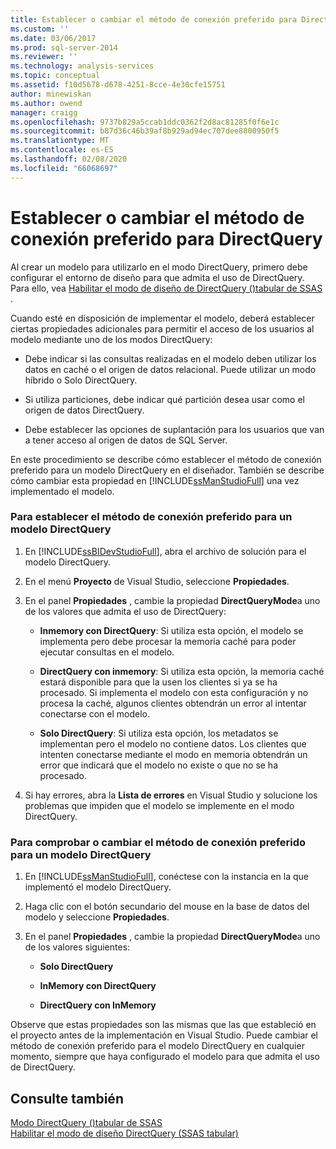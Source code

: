 ```yaml
---
title: Establecer o cambiar el método de conexión preferido para DirectQuery | Microsoft Docs
ms.custom: ''
ms.date: 03/06/2017
ms.prod: sql-server-2014
ms.reviewer: ''
ms.technology: analysis-services
ms.topic: conceptual
ms.assetid: f10d5678-d678-4251-8cce-4e30cfe15751
author: minewiskan
ms.author: owend
manager: craigg
ms.openlocfilehash: 9737b829a5ccab1ddc0362f2d8ac81285f0f6e1c
ms.sourcegitcommit: b87d36c46b39af8b929ad94ec707dee8800950f5
ms.translationtype: MT
ms.contentlocale: es-ES
ms.lasthandoff: 02/08/2020
ms.locfileid: "66068697"
---
```

# <a name="set-or-change-the-preferred-connection-method-for-directquery"></a>Establecer o cambiar el método de conexión preferido para DirectQuery
  Al crear un modelo para utilizarlo en el modo DirectQuery, primero debe configurar el entorno de diseño para que admita el uso de DirectQuery. Para ello, vea [Habilitar el modo de diseño de DirectQuery &#40;&#41;tabular de SSAS ](tabular-models/enable-directquery-mode-in-ssdt.md).  
  
 Cuando esté en disposición de implementar el modelo, deberá establecer ciertas propiedades adicionales para permitir el acceso de los usuarios al modelo mediante uno de los modos DirectQuery:  
  
-   Debe indicar si las consultas realizadas en el modelo deben utilizar los datos en caché o el origen de datos relacional. Puede utilizar un modo híbrido o Solo DirectQuery.  
  
-   Si utiliza particiones, debe indicar qué partición desea usar como el origen de datos DirectQuery.  
  
-   Debe establecer las opciones de suplantación para los usuarios que van a tener acceso al origen de datos de SQL Server.  
  
 En este procedimiento se describe cómo establecer el método de conexión preferido para un modelo DirectQuery en el diseñador. También se describe cómo cambiar esta propiedad en [!INCLUDE[ssManStudioFull](../includes/ssmanstudiofull-md.md)] una vez implementado el modelo.  
  
### <a name="to-set-the-preferred-connection-method-for-a-directquery-model"></a>Para establecer el método de conexión preferido para un modelo DirectQuery  
  
1.  En [!INCLUDE[ssBIDevStudioFull](../includes/ssbidevstudiofull-md.md)], abra el archivo de solución para el modelo DirectQuery.  
  
2.  En el menú **Proyecto** de Visual Studio, seleccione **Propiedades**.  
  
3.  En el panel **Propiedades** , cambie la propiedad **DirectQueryMode**a uno de los valores que admita el uso de DirectQuery:  
  
    -   **Inmemory con DirectQuery**: Si utiliza esta opción, el modelo se implementa pero debe procesar la memoria caché para poder ejecutar consultas en el modelo.  
  
    -   **DirectQuery con inmemory**: Si utiliza esta opción, la memoria caché estará disponible para que la usen los clientes si ya se ha procesado. Si implementa el modelo con esta configuración y no procesa la caché, algunos clientes obtendrán un error al intentar conectarse con el modelo.  
  
    -   **Solo DirectQuery**: Si utiliza esta opción, los metadatos se implementan pero el modelo no contiene datos. Los clientes que intenten conectarse mediante el modo en memoria obtendrán un error que indicará que el modelo no existe o que no se ha procesado.  
  
4.  Si hay errores, abra la **Lista de errores** en Visual Studio y solucione los problemas que impiden que el modelo se implemente en el modo DirectQuery.  
  
### <a name="to-verify-or-change-the-preferred-connection-method-for-a-directquery-model"></a>Para comprobar o cambiar el método de conexión preferido para un modelo DirectQuery  
  
1.  En [!INCLUDE[ssManStudioFull](../includes/ssmanstudiofull-md.md)], conéctese con la instancia en la que implementó el modelo DirectQuery.  
  
2.  Haga clic con el botón secundario del mouse en la base de datos del modelo y seleccione **Propiedades**.  
  
3.  En el panel **Propiedades** , cambie la propiedad **DirectQueryMode**a uno de los valores siguientes:  
  
    -   **Solo DirectQuery**  
  
    -   **InMemory con DirectQuery**  
  
    -   **DirectQuery con InMemory**  
  
 Observe que estas propiedades son las mismas que las que estableció en el proyecto antes de la implementación en Visual Studio. Puede cambiar el método de conexión preferido para el modelo DirectQuery en cualquier momento, siempre que haya configurado el modelo para que admita el uso de DirectQuery.  
  
## <a name="see-also"></a>Consulte también  
 [Modo DirectQuery &#40;&#41;tabular de SSAS](tabular-models/directquery-mode-ssas-tabular.md)   
 [Habilitar el modo de diseño DirectQuery &#40;SSAS tabular&#41;](tabular-models/enable-directquery-mode-in-ssdt.md)  
  
  
